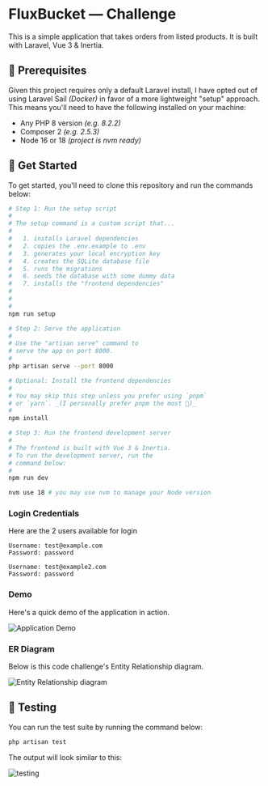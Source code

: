 # FluxBucket — Challenge

This is a simple application that takes orders from listed products. It is built with Laravel, Vue 3 & Inertia. 

## 🚧 Prerequisites

Given this project requires only a default Laravel install, I have opted out of using Laravel Sail _(Docker)_ in favor of a more lightweight "setup" approach. This means you'll need to have the following installed on your machine:

- Any PHP 8 version _(e.g. 8.2.2)_
- Composer 2 _(e.g. 2.5.3)_
- Node 16 or 18 _(project is nvm ready)_

## 🚀 Get Started

To get started, you'll need to clone this repository and run the commands below:

```bash
# Step 1: Run the setup script
#
# The setup command is a custom script that...
#
#   1. installs Laravel dependencies
#   2. copies the .env.example to .env
#   3. generates your local encryption key
#   4. creates the SQLite database file
#   5. runs the migrations
#   6. seeds the database with some dummy data
#   7. installs the "frontend dependencies"
#
# 
#
npm run setup

# Step 2: Serve the application
#
# Use the "artisan serve" command to 
# serve the app on port 8000.
#
php artisan serve --port 8000

# Optional: Install the frontend dependencies
#
# You may skip this step unless you prefer using `pnpm` 
# or `yarn`. _(I personally prefer pnpm the most 🙂)_
#
npm install

# Step 3: Run the frontend development server
#
# The frontend is built with Vue 3 & Inertia. 
# To run the development server, run the
# command below:
# 
npm run dev

nvm use 18 # you may use nvm to manage your Node version
```

### Login Credentials

Here are the 2 users available for login

```
Username: test@example.com
Password: password

Username: test@example2.com
Password: password
```

### Demo

Here's a quick demo of the application in action.

![Application Demo](https://user-images.githubusercontent.com/33320494/218632580-6bde8ac5-8a57-488c-af7f-36c606b05d13.gif)

### ER Diagram

Below is this code challenge's Entity Relationship diagram.

![Entity Relationship diagram](https://user-images.githubusercontent.com/33320494/218578651-eb3a8320-5e15-49f3-95e9-0b41f491e446.png)

## 📖 Testing 

You can run the test suite by running the command below:

```bash
php artisan test
```

The output will look similar to this:

![testing](https://user-images.githubusercontent.com/33320494/218633137-b246222d-a2ed-4418-a111-16674f473381.gif)
